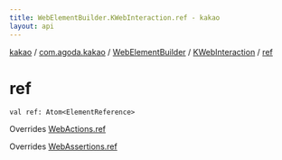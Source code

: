 ```yaml
---
title: WebElementBuilder.KWebInteraction.ref - kakao
layout: api
---
```


<div class='api-docs-breadcrumbs'><a href="../../../index.html">kakao</a> / <a href="../../index.html">com.agoda.kakao</a> / <a href="../index.html">WebElementBuilder</a> / <a href="index.html">KWebInteraction</a> / <a href=".">ref</a></div>

# ref

<div class="signature"><code><span class="keyword">val </span><span class="identifier">ref</span><span class="symbol">: </span><span class="identifier">Atom</span><span class="symbol">&lt;</span><span class="identifier">ElementReference</span><span class="symbol">&gt;</span></code></div>

Overrides <a href="../../-web-actions/ref.html">WebActions.ref</a>

Overrides <a href="../../-web-assertions/ref.html">WebAssertions.ref</a>

